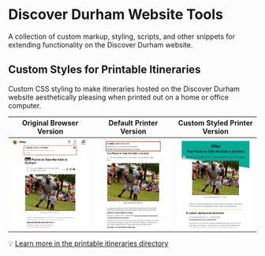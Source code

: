 # Discover Durham Website Tools
A collection of custom markup, styling, scripts, and other snippets for extending functionality on the Discover Durham website.

## Custom Styles for Printable Itineraries
Custom CSS styling to make itineraries hosted on the Discover Durham website aesthetically pleasing when printed out on a home or office computer.

| Original Browser Version | Default Printer Version | Custom Styled Printer Version |
| ----------------------- | ----------------------- | ----------------------------- |
| ![screenshot of an itinerary as viewed in the browser](printable-itineraries/img/itinerary-on-screen.jpg) | ![screenshot of a printed itinerary with default styling](printable-itineraries/img/itinerary-printer-default.jpg) | ![screenshot of a printed itinerary with custom styling](printable-itineraries/img/itinerary-printer-custom.jpg) |

💡 [Learn more in the printable itineraries directory](printable-itineraries/README.md "Custom Styles for Printable Itineraries")
